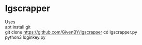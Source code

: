 # Igscrapper
Uses<br/>
apt install git<br/>
git clone https://github.com/GivenBY/Igscrapper
cd Igscrapper.py<br/>
python3 loginkey.py
